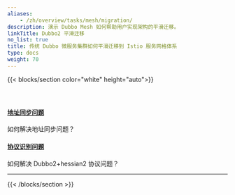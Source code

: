 ```yaml
---
aliases:
    - /zh/overview/tasks/mesh/migration/
description: 演示 Dubbo Mesh 如何帮助用户实现架构的平滑迁移。
linkTitle: Dubbo2 平滑迁移
no_list: true
title: 传统 Dubbo 微服务集群如何平滑迁移到 Istio 服务网格体系
type: docs
weight: 70
---
```




{{< blocks/section color="white" height="auto">}}
<div class="td-content list-page">
    <div class="lead"></div><header class="article-meta">
    </header><div class="row">
    <div class="col-sm col-md-6 mb-4">
        <div class="h-100 card shadow" href="#">
            <div class="card-body">
                <h4 class="card-title">
                    <a href='{{< relref "./dubbo-mesh/" >}}'>地址同步问题</a>
                </h4>
                <p>如何解决地址同步问题？</p>
            </div>
        </div>
    </div>
    <div class="col-sm col-md-6 mb-4">
        <div class="h-100 card shadow">
            <div class="card-body">
                <h4 class="card-title">
                    <a href='{{< relref "./dubbo-mesh/" >}}'>协议识别问题</a>
                </h4>
                <p>如何解决 Dubbo2+hessian2 协议问题？</p>
            </div>
        </div>
    </div>
</div>
<hr>
</div>

{{< /blocks/section >}}